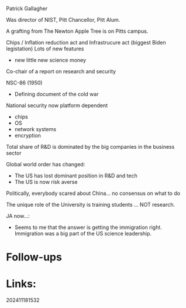 Patrick Gallagher 

Was director of NIST, Pitt Chancellor, Pitt Alum. 

A grafting from The Newton Apple Tree is on Pitts campus. 

Chips / Inflation reduction act and Infrastrucure act (biggest Biden legistation)
Lots of new features
- new little new science money 

Co-chair of a report on research and security

NSC-86 (1950)
- Defining document of the cold war


National security now platform dependent
- chips
- OS
- network systems
- encryption 

Total share of R&D is dominated by the big companies in the business sector 


Global world order has changed: 
- The US has lost dominant position in R&D and tech
- The US is now risk averse 

Politically, everybody scared about China... no consensus on what to do 

The unique role of the University is training students ... NOT research.

JA now...: 
 - Seems to me that the answer is getting the immigration right. Immigration was a big part of the US science leadership.


# Follow-ups


# Links: 



202411181532
